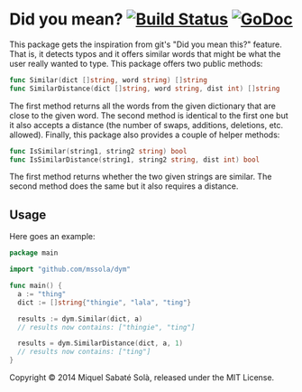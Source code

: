 # Did you mean? [![Build Status](https://travis-ci.org/mssola/dym.png?branch=master)](https://travis-ci.org/mssola/dym) [![GoDoc](https://godoc.org/github.com/mssola/dym?status.png)](http://godoc.org/github.com/mssola/dym)

This package gets the inspiration from git's "Did you mean this?" feature.
That is, it detects typos and it offers similar words that might be what the
user really wanted to type. This package offers two public methods:

~~~ go
func Similar(dict []string, word string) []string
func SimilarDistance(dict []string, word string, dist int) []string
~~~

The first method returns all the words from the given dictionary that are close
to the given word. The second method is identical to the first one but it also
accepts a distance (the number of swaps, additions, deletions, etc. allowed).
Finally, this package also provides a couple of helper methods:

~~~ go
func IsSimilar(string1, string2 string) bool
func IsSimilarDistance(string1, string2 string, dist int) bool
~~~

The first method returns whether the two given strings are similar. The second
method does the same but it also requires a distance.

## Usage

Here goes an example:

~~~ go
package main

import "github.com/mssola/dym"

func main() {
  a := "thing"
  dict := []string{"thingie", "lala", "ting"}

  results := dym.Similar(dict, a)
  // results now contains: ["thingie", "ting"]

  results = dym.SimilarDistance(dict, a, 1)
  // results now contains: ["ting"]
}
~~~

Copyright &copy; 2014 Miquel Sabaté Solà, released under the MIT License.

